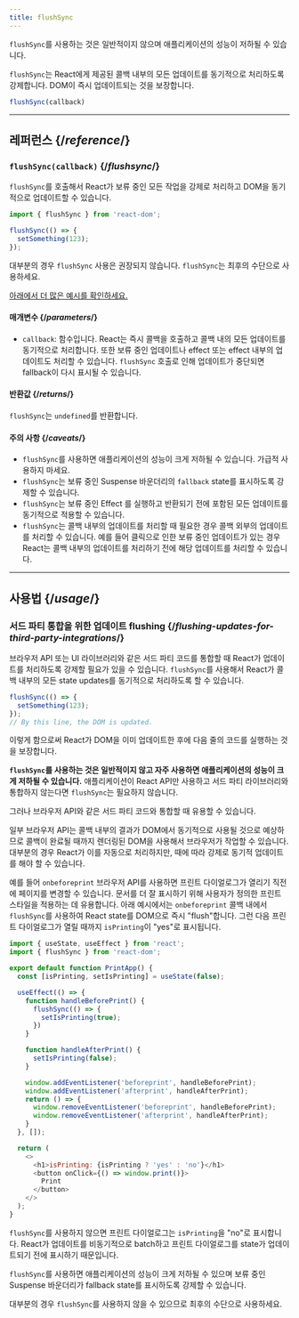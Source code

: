 ```yaml
---
title: flushSync
---
```


<Pitfall>

`flushSync`를 사용하는 것은 일반적이지 않으며 애플리케이션의 성능이 저하될 수 있습니다.

</Pitfall>

<Intro>

`flushSync`는 React에게 제공된 콜백 내부의 모든 업데이트를 동기적으로 처리하도록 강제합니다. DOM이 즉시 업데이트되는 것을 보장합니다.

```js
flushSync(callback)
```

</Intro>

<InlineToc />

---

## 레퍼런스 {/*reference*/}

### `flushSync(callback)` {/*flushsync*/}

`flushSync`를 호출해서 React가 보류 중인 모든 작업을 강제로 처리하고 DOM을 동기적으로 업데이트할 수 있습니다.

```js
import { flushSync } from 'react-dom';

flushSync(() => {
  setSomething(123);
});
```

대부분의 경우 `flushSync` 사용은 권장되지 않습니다. `flushSync`는 최후의 수단으로 사용하세요.

[아래에서 더 많은 예시를 확인하세요.](#usage)

#### 매개변수 {/*parameters*/}

* `callback`: 함수입니다. React는 즉시 콜백을 호출하고 콜백 내의 모든 업데이트를 동기적으로 처리합니다. 또한 보류 중인 업데이트나 effect 또는 effect 내부의 업데이트도 처리할 수 있습니다. `flushSync` 호출로 인해 업데이트가 중단되면 fallback이 다시 표시될 수 있습니다.

#### 반환값 {/*returns*/}

`flushSync`는 `undefined`를 반환합니다.

#### 주의 사항 {/*caveats*/}

* `flushSync`를 사용하면 애플리케이션의 성능이 크게 저하될 수 있습니다. 가급적 사용하지 마세요.
* `flushSync`는 보류 중인 Suspense 바운더리의 `fallback` state를 표시하도록 강제할 수 있습니다.
* `flushSync`는 보류 중인 Effect 를 실행하고 반환되기 전에 포함된 모든 업데이트를 동기적으로 적용할 수 있습니다.
* `flushSync`는 콜백 내부의 업데이트를 처리할 때 필요한 경우 콜백 외부의 업데이트를 처리할 수 있습니다. 예를 들어 클릭으로 인한 보류 중인 업데이트가 있는 경우 React는 콜백 내부의 업데이트를 처리하기 전에 해당 업데이트를 처리할 수 있습니다.

---

## 사용법 {/*usage*/}

### 서드 파티 통합을 위한 업데이트 flushing {/*flushing-updates-for-third-party-integrations*/}

브라우저 API 또는 UI 라이브러리와 같은 서드 파티 코드를 통합할 때 React가 업데이트를 처리하도록 강제할 필요가 있을 수 있습니다. `flushSync`를 사용해서 React가 콜백 내부의 모든 <CodeStep step={1}>state updates</CodeStep>를 동기적으로 처리하도록 할 수 있습니다. 

```js [[1, 2, "setSomething(123)"]]
flushSync(() => {
  setSomething(123);
});
// By this line, the DOM is updated.
```

이렇게 함으로써 React가 DOM을 이미 업데이트한 후에 다음 줄의 코드를 실행하는 것을 보장합니다.

**`flushSync`를 사용하는 것은 일반적이지 않고 자주 사용하면 애플리케이션의 성능이 크게 저하될 수 있습니다.** 애플리케이션이 React API만 사용하고 서드 파티 라이브러리와 통합하지 않는다면 `flushSync`는 필요하지 않습니다.

그러나 브라우저 API와 같은 서드 파티 코드와 통합할 때 유용할 수 있습니다.

일부 브라우저 API는 콜백 내부의 결과가 DOM에서 동기적으로 사용될 것으로 예상하므로 콜백이 완료될 때까지 렌더링된 DOM을 사용해서 브라우저가 작업할 수 있습니다. 대부분의 경우 React가 이를 자동으로 처리하지만, 때에 따라 강제로 동기적 업데이트를 해야 할 수 있습니다.

예를 들어 `onbeforeprint` 브라우저 API를 사용하면 프린트 다이얼로그가 열리기 직전에 페이지를 변경할 수 있습니다. 문서를 더 잘 표시하기 위해 사용자가 정의한 프린트 스타일을 적용하는 데 유용합니다. 아래 예시에서는 `onbeforeprint` 콜백 내에서 `flushSync`를 사용하여 React state를 DOM으로 즉시 "flush"합니다. 그런 다음 프린트 다이얼로그가 열릴 때까지 `isPrinting`이 "yes"로 표시됩니다.

<Sandpack>

```js src/App.js active
import { useState, useEffect } from 'react';
import { flushSync } from 'react-dom';

export default function PrintApp() {
  const [isPrinting, setIsPrinting] = useState(false);

  useEffect(() => {
    function handleBeforePrint() {
      flushSync(() => {
        setIsPrinting(true);
      })
    }

    function handleAfterPrint() {
      setIsPrinting(false);
    }

    window.addEventListener('beforeprint', handleBeforePrint);
    window.addEventListener('afterprint', handleAfterPrint);
    return () => {
      window.removeEventListener('beforeprint', handleBeforePrint);
      window.removeEventListener('afterprint', handleAfterPrint);
    }
  }, []);

  return (
    <>
      <h1>isPrinting: {isPrinting ? 'yes' : 'no'}</h1>
      <button onClick={() => window.print()}>
        Print
      </button>
    </>
  );
}
```

</Sandpack>

`flushSync`를 사용하지 않으면 프린트 다이얼로그는 `isPrinting`을 "no"로 표시합니다. React가 업데이트를 비동기적으로 batch하고 프린트 다이얼로그를 state가 업데이트되기 전에 표시하기 때문입니다.

<Pitfall>

`flushSync`를 사용하면 애플리케이션의 성능이 크게 저하될 수 있으며 보류 중인 Suspense 바운더리가 fallback state를 표시하도록 강제할 수 있습니다.

대부분의 경우 `flushSync`를 사용하지 않을 수 있으므로 최후의 수단으로 사용하세요.

</Pitfall>

